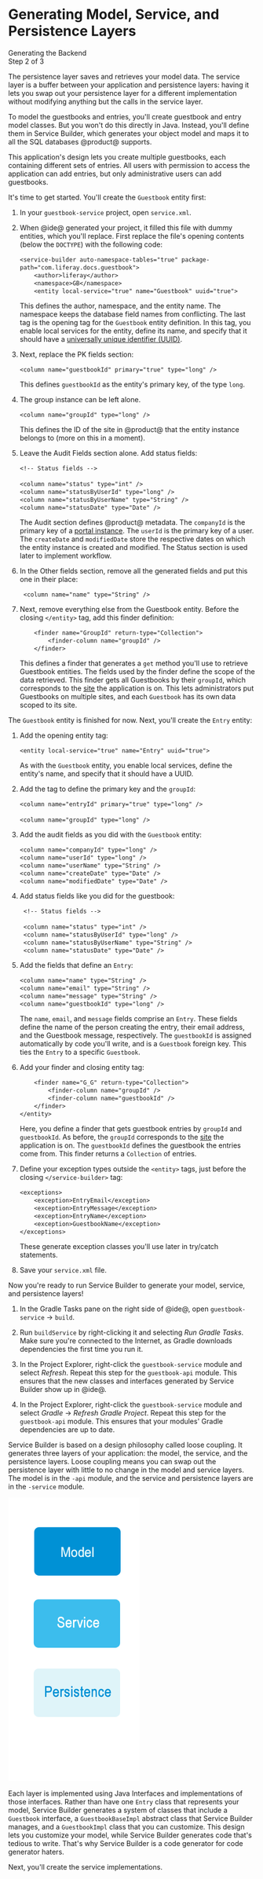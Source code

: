 # Generating Model, Service, and Persistence Layers [](id=generating-model-service-and-persistence-layers)

<div class="learn-path-step">
    <p>Generating the Backend<br>Step 2 of 3</p>
</div>

The persistence layer saves and retrieves your model data. The service layer is
a buffer between your application and persistence layers: having it lets you 
swap out your persistence layer for a different implementation without modifying 
anything but the calls in the service layer. 

To model the guestbooks and entries, you'll create guestbook and entry model 
classes. But you won't do this directly in Java. Instead, you'll define them in 
Service Builder, which generates your object model and maps it to all the SQL 
databases @product@ supports. 

This application's design lets you create multiple guestbooks, each containing 
different sets of entries. All users with permission to access the application 
can add entries, but only administrative users can add guestbooks. 

It's time to get started. You'll create the `Guestbook` entity first: 

1.  In your `guestbook-service` project, open `service.xml`. 

2.  When @ide@ generated your project, it filled this file with dummy entities, 
    which you'll replace. First replace the file's opening contents (below the 
    `DOCTYPE`) with the following code: 

        <service-builder auto-namespace-tables="true" package-path="com.liferay.docs.guestbook">
            <author>liferay</author>
            <namespace>GB</namespace>
            <entity local-service="true" name="Guestbook" uuid="true">

    This defines the author, namespace, and the entity name. The namespace keeps 
    the database field names from conflicting. The last tag is the opening tag 
    for the `Guestbook` entity definition. In this tag, you enable local 
    services for the entity, define its name, and specify that it should have a 
    [universally unique identifier (UUID)](https://en.wikipedia.org/wiki/Universally_unique_identifier). 

3.  Next, replace the PK fields section: 

        <column name="guestbookId" primary="true" type="long" />

    This defines `guestbookId` as the entity's primary key, of the type `long`. 

4.  The group instance can be left alone.

        <column name="groupId" type="long" />

    This defines the ID of the site in @product@ that the entity instance 
    belongs to (more on this in a moment). 

5.  Leave the Audit Fields section alone. Add status fields:

        <!-- Status fields -->

        <column name="status" type="int" />
        <column name="statusByUserId" type="long" />
        <column name="statusByUserName" type="String" />
        <column name="statusDate" type="Date" />

    The Audit section defines @product@ metadata. The `companyId` is the primary
    key of a 
    [portal instance](/discover/portal/-/knowledge_base/7-0/setting-up-a-liferay-instance).
    The `userId` is the primary key of a user. The `createDate` and
    `modifiedDate` store the respective dates on which the entity instance is
    created and modified. The Status section is used later to implement
    workflow. 

6. In the Other fields section, remove all the generated fields and put this one
   in their place: 

        <column name="name" type="String" />

7.  Next, remove everything else from the Guestbook entity. Before the closing 
    `</entity>` tag, add this finder definition: 

            <finder name="GroupId" return-type="Collection">
                <finder-column name="groupId" />
            </finder>

    This defines a finder that generates a `get` method you'll use to retrieve
    Guestbook entities. The fields used by the finder define the scope of the
    data retrieved. This finder gets all Guestbooks by their `groupId`, which
    corresponds to the
    [site](/discover/portal/-/knowledge_base/7-0/starting-site-development) the
    application is on. This lets administrators put Guestbooks on multiple 
    sites, and each `Guestbook` has its own data scoped to its site. 

The `Guestbook` entity is finished for now. Next, you'll create the `Entry` 
entity: 

1.  Add the opening entity tag:

        <entity local-service="true" name="Entry" uuid="true">

    As with the `Guestbook` entity, you enable local services, define the 
    entity's name, and specify that it should have a UUID. 

2.  Add the tag to define the primary key and the `groupId`: 

        <column name="entryId" primary="true" type="long" />

        <column name="groupId" type="long" />

3.  Add the audit fields as you did with the `Guestbook` entity:

        <column name="companyId" type="long" />
        <column name="userId" type="long" />
        <column name="userName" type="String" />
        <column name="createDate" type="Date" />
        <column name="modifiedDate" type="Date" />

4. Add status fields like you did for the guestbook:

        <!-- Status fields -->

        <column name="status" type="int" />
        <column name="statusByUserId" type="long" />
        <column name="statusByUserName" type="String" />
        <column name="statusDate" type="Date" />

5.  Add the fields that define an `Entry`: 

        <column name="name" type="String" />
        <column name="email" type="String" />
        <column name="message" type="String" />
        <column name="guestbookId" type="long" />

    The `name`, `email`, and `message` fields comprise an `Entry`. These fields 
    define the name of the person creating the entry, their email address, and 
    the Guestbook message, respectively. The `guestbookId` is assigned 
    automatically by code you'll write, and is a `Guestbook` foreign key. This 
    ties the `Entry` to a specific `Guestbook`. 

6.  Add your finder and closing entity tag:

            <finder name="G_G" return-type="Collection">
                <finder-column name="groupId" />
                <finder-column name="guestbookId" />
            </finder>
        </entity>

    Here, you define a finder that gets guestbook entries by `groupId` and 
    `guestbookId`. As before, the `groupId` corresponds to the
    [site](/discover/portal/-/knowledge_base/7-0/starting-site-development) the
    application is on. The `guestbookId` defines the guestbook the entries come 
    from. This finder returns a `Collection` of entries. 

7.  Define your exception types outside the `<entity>` tags, just before the 
    closing `</service-builder>` tag: 

        <exceptions>
            <exception>EntryEmail</exception>
            <exception>EntryMessage</exception>
            <exception>EntryName</exception>
            <exception>GuestbookName</exception>
        </exceptions>

    These generate exception classes you'll use later in try/catch statements. 

8.  Save your `service.xml` file.

Now you're ready to run Service Builder to generate your model, service, and
persistence layers!

1.  In the Gradle Tasks pane on the right side of @ide@, open `guestbook-service`
    &rarr; `build`. 

2.  Run `buildService` by right-clicking it and selecting *Run Gradle Tasks*.
    Make sure you're connected to the Internet, as Gradle downloads dependencies
    the first time you run it. 

3.  In the Project Explorer, right-click the `guestbook-service` module and 
    select *Refresh*. Repeat this step for the `guestbook-api` module. This 
    ensures that the new classes and interfaces generated by Service Builder 
    show up in @ide@.

4.  In the Project Explorer, right-click the `guestbook-service` module and 
    select *Gradle* &rarr; *Refresh Gradle Project*. Repeat this step for the 
    `guestbook-api` module. This ensures that your modules' Gradle dependencies 
    are up to date. 

Service Builder is based on a design philosophy called loose coupling. It
generates three layers of your application: the model, the service, and the
persistence layers. Loose coupling means you can swap out the persistence layer
with little to no change in the model and service layers. The model is in the 
`-api` module, and the service and persistence layers are in the `-service` 
module. 

![Figure 1: The Model, Service, and Persistence Layer.](../../../images/model-service-persistence.png)

Each layer is implemented using Java Interfaces and implementations of those
interfaces. Rather than have one `Entry` class that represents your model, 
Service Builder generates a system of classes that include a `Guestbook` 
interface, a `GuestbookBaseImpl` abstract class that Service Builder manages, 
and a `GuestbookImpl` class that you can customize. This design lets you 
customize your model, while Service Builder generates code that's tedious to 
write. That's why Service Builder is a code generator for code generator haters. 

Next, you'll create the service implementations. 
